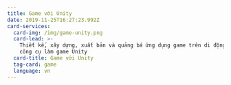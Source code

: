 ```yaml
---
title: Game với Unity
date: 2019-11-25T16:27:23.992Z
card-services:
  card-img: /img/game-unity.png
  card-lead: >-
    Thiết kế, xây dựng, xuất bản và quảng bá ứng dụng game trên di động bằng
    công cụ làm game Unity
  card-title: Game với Unity
  tag-card: game
  language: vn
---
```


